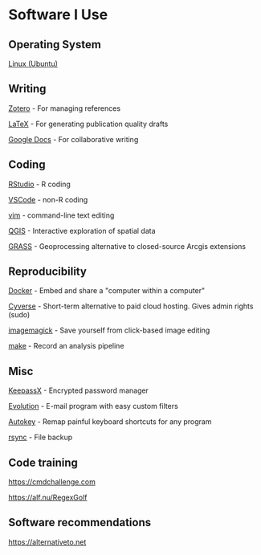 # Software I Use

## Operating System

[Linux (Ubuntu)](https://www.ubuntu.com/)

## Writing

[Zotero](https://zotero.org) - For managing references

[LaTeX](https://www.latex-project.org/about/) - For generating publication quality drafts

[Google Docs](https://docs.google.com) - For collaborative writing

## Coding

[RStudio](https://www.rstudio.com/products/rstudio/download/#download) - R coding

[VSCode](https://code.visualstudio.com/) - non-R coding

[vim]() - command-line text editing

[QGIS](https://www.qgis.org) - Interactive exploration of spatial data

[GRASS](https://grass.osgeo.org/) - Geoprocessing alternative to closed-source Arcgis extensions

## Reproducibility

[Docker](https://docker.com) - Embed and share a "computer within a computer"

[Cyverse](https://cyverse.org) - Short-term alternative to paid cloud hosting. Gives admin rights (sudo)

[imagemagick](https://github.com/jsta/imagemagick_cheatsheet) - Save yourself from click-based image editing

[make](https://github.com/kbroman/minimal_make) - Record an analysis pipeline

## Misc

[KeepassX]() - Encrypted password manager

[Evolution]() - E-mail program with easy custom filters

[Autokey]() - Remap painful keyboard shortcuts for any program

[rsync]() - File backup

## Code training

https://cmdchallenge.com

https://alf.nu/RegexGolf

## Software recommendations

https://alternativeto.net
